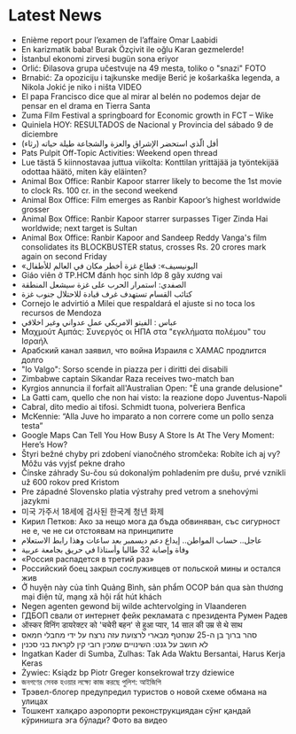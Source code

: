 # Latest News
-  Enième report pour l’examen de l’affaire Omar Laabidi
-  En karizmatik baba! Burak Özçivit ile oğlu Karan gezmelerde!
-  İstanbul ekonomi zirvesi bugün sona eriyor
-  Orlić: Đilasova grupa učestvuje na 49 mesta, toliko o "snazi" FOTO
-  Brnabić: Za opoziciju i tajkunske medije Berić je košarkaška legenda, a Nikola Jokić je niko i ništa VIDEO
-  El papa Francisco dice que al mirar al belén no podemos dejar de pensar en el drama en Tierra Santa
-  Zuma Film Festival a springboard for Economic growth in FCT – Wike
-  Quiniela HOY: RESULTADOS de Nacional y Provincia del sábado 9 de diciembre
-  أفل الّذي استحضر الإشراق والعزة والشجاعة طيلة حياته (رثاء)
-  Pats Pulpit Off-Topic Activities: Weekend open thread
-  Lue tästä 5 kiinnostavaa juttua viikolta: Konttilan yrittäjää ja työntekijää odottaa häätö, miten käy eläinten?
-  Animal Box Office: Ranbir Kapoor starrer likely to become the 1st movie to clock Rs. 100 cr. in the second weekend
-  Animal Box Office: Film emerges as Ranbir Kapoor’s highest worldwide grosser
-  Animal Box Office: Ranbir Kapoor starrer surpasses Tiger Zinda Hai worldwide; next target is Sultan
-  Animal Box Office: Ranbir Kapoor and Sandeep Reddy Vanga's film consolidates its BLOCKBUSTER status, crosses Rs. 20 crores mark again on second Friday
-  «اليونيسيف»: قطاع غزة أخطر مكان في العالم للأطفال
-  Giáo viên ở TP.HCM đánh học sinh lớp 8 gãy xương vai
-  الصفدي: استمرار الحرب على غزة سيشعل المنطقة
-  كتائب القسام تستهدف غرف قيادة للاحتلال جنوب غزة
-  Cornejo le advirtió a Milei que respaldará el ajuste si no toca los recursos de Mendoza
-  عباس : الفيتو الامريكي عمل عدواني وغير اخلاقي
-  Μαχμούτ Αμπάς: Συνεργός οι ΗΠΑ στα "εγκλήματα πολέμου" του Ισραήλ
-  Арабский канал заявил, что война Израиля с ХАМАС продлится долго
-  "Io Valgo": Sorso scende in piazza per i diritti dei disabili
-  Zimbabwe captain Sikandar Raza receives two-match ban
-  Kyrgios annuncia il forfait all'Australian Open: "È una grande delusione"
-  La Gatti cam, quello che non hai visto: la reazione dopo Juventus-Napoli
-  Cabral, dito medio ai tifosi. Schmidt tuona, polveriera Benfica
-  McKennie: “Alla Juve ho imparato a non correre come un pollo senza testa”
-  Google Maps Can Tell You How Busy A Store Is At The Very Moment: Here’s How?
-  Štyri bežné chyby pri zdobení vianočného stromčeka: Robíte ich aj vy? Môžu vás vyjsť pekne draho
-  Čínske záhrady Su-čou sú dokonalým pohladením pre dušu, prvé vznikli už 600 rokov pred Kristom
-  Pre západné Slovensko platia výstrahy pred vetrom a snehovými jazykmi
-  미국 가주서 18세에 검사된 한국계 청년 화제
-  Кирил Петков: Ако за нещо мога да бъда обвиняван, със сигурност не е, че не си отстоявам на принципите
-  عاجل.. حساب المواطن.. إيداع دعم ديسمبر بعد ساعات وهذا رابط الاستعلام
-  وفاة وإصابة 32 طالبا وأستاذا في حريق بجامعة عربية
-  «Россия распадется в третий раз»
-  Российский боец закрыл сослуживцев от польской мины и остался жив
-  Ở huyện này của tỉnh Quảng Bình, sản phẩm OCOP bán qua sàn thương mại điện tử, mạng xã hội rất hút khách
-  Negen agenten gewond bij wilde achtervolging in Vlaanderen
-  ГДБОП свали от интернет фейк рекламата с президента Румен Радев
-  ऑस्कर विनिंग डायरेक्टर को 'चचेरी बहन' से हुआ प्यार, 14 साल की उम्र से थे साथ
-  סהר ברוך בן ה-25 שנחטף מבארי לרצועת עזה נרצח על ידי מחבלי חמאס
-  לא חושב על גנט: השינויים שמכין רובי קין לקראת בני סכנין
-  Ingatkan Kader di Sumba, Zulhas: Tak Ada Waktu Bersantai, Harus Kerja Keras
-  Żywiec: Ksiądz bp Piotr Greger konsekrował trzy dziewice
-  জনগণের সেবক হওয়ার লক্ষ্যে কাজ করছে পুলিশ: আইজিপি
-  Трэвел-блогер предупредил туристов о новой схеме обмана на улицах
-  Тошкент халқаро аэропорти реконструкциядан сўнг қандай кўринишга эга бўлади? Фото ва видео
